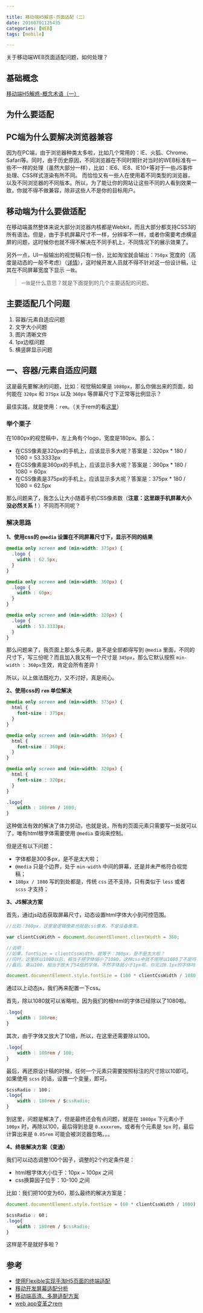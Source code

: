 ```yaml
---

title: 移动端H5解惑-页面适配（二）
date: 20160701125435
categories: [WEB]
tags: [mobile]

---
```


关于移动端WEB页面适配问题，如何处理？

## 基础概念

[移动端H5解惑-概念术语（一）](http://www.night123.com/2016/night-webapp-disabuse-page-concept/)

## 为什么要适配

## PC端为什么要解决浏览器兼容

因为在PC端，由于浏览器种类太多啦，比如几个常用的：IE、火狐、Chrome、Safari等。同时，由于历史原因，不同浏览器在不同时期针对当时的WEB标准有一些不一样的处理（虽然大部分一样），比如：IE6、IE8、IE10+等对于一些JS事件处理、CSS样式渲染有所不同。
而恰恰又有一些人在使用着不同类型的浏览器，以及不同浏览器的不同版本。所以，为了能让你的网站让这些不同的人看到效果一致，你就不得不做兼容，除非这些人不是你的目标用户。

## 移动端为什么要做适配

在移动端虽然整体来说大部分浏览器内核都是Webkit，而且大部分都支持CSS3的所有语法。但是，由于手机屏幕尺寸不一样，分辨率不一样，或者你需要考虑横竖屏的问题，这时候你也就不得不解决在不同手机上，不同情况下的展示效果了。

另外一点，UI一般输出的视觉稿只有一份，比如淘宝就会输出：`750px` 宽度的（高度是动态的一般不考虑）（[详情](https://github.com/amfe/article/issues/17)），这时候开发人员就不得不针对这一份设计稿，让其在不同屏幕宽度下显示 `一致`。

> `一致`是什么意思？就是下面提到的几个主要适配的问题。

## 主要适配几个问题

1. 容器/元素自适应问题
1. 文字大小问题
1. 图片清晰文件
1. 1px边框问题
1. 横竖屏显示问题

## 一、容器/元素自适应问题

这是最先要解决的问题，比如：视觉稿如果是 `1080px`，那么你做出来的页面，如何能在 `320px` 和 `375px` 以及 `360px` 等屏幕尺寸下正常等比例显示？

最佳实践，就是使用：`rem`。（关于rem的看[这里](https://isux.tencent.com/web-app-rem.html)）

### 举个栗子

在1080px的视觉稿中，左上角有个logo，宽度是180px。那么：

* 在CSS像素是320px的手机上，应该显示多大呢？答案是：320px * 180 / 1080 = 53.3333px
* 在CSS像素是360px的手机上，应该显示多大呢？答案是：360px * 180 / 1080 = 60px
* 在CSS像素是375px的手机上，应该显示多大呢？答案是：375px * 180 / 1080 = 62.5px

那么问题来了，我怎么让大小随着手机CSS像素数（**注意：这里跟手机屏幕大小没必然关系！**）不同而不同呢？

### 解决思路

**1、使用css的 `@media` 设置在不同屏幕尺寸下，显示不同的结果**

```css
@media only screen and (min-width: 375px) {
  .logo {
    width : 62.5px;
  }
}

@media only screen and (min-width: 360px) {
  .logo {
    width : 60px;
  }
}

@media only screen and (min-width: 320px) {
  .logo {
    width : 53.3333px;
  }
}
```

那么问题来了，我页面上那么多元素，是不是全部都得写到 `@media` 里面，不同的尺寸下，写三份呢？而且加入我又有一个尺寸是 `345px`，那么它默认按照 `min-width : 360px`生效，肯定会所有差异！

所以，以上做法既吃力，又不讨好，真是闹心。

**2、使用css的 `rem` 单位解决**

```css
@media only screen and (min-width: 375px) {
  html {
    font-size : 375px;
  }
}

@media only screen and (min-width: 360px) {
  html {
    font-size : 360px;
  }
}

@media only screen and (min-width: 320px) {
  html {
    font-size : 320px;
  }
}

.logo{
	width : 180rem / 1080;
}

```

这种做法有效的解决了体力劳动，也就是说，所有的页面元素只需要写一处就可以了，唯有html根字体需要使用 `@media` 查询来控制。

但是还有以下问题：

* 字体都是300多px，是不是太大啦；
* `@media` 只是个边界，处于 `min-width` 中间的屏幕，还是并未严格符合视觉稿；
* `180px / 1080` 写的到处都是，传统 `css` 还不支持，只有类似于 `less` 或者 `scss` 才支持；

**3、JS解决方案**

首先，通过js动态获取屏幕尺寸，动态设置html字体大小到可控范围。

```js
//比如：360px，这里是逻辑像素也就是css像素，不是设备像素。

var clientCssWidth = document.documentElement.clientWidth = 360;

//说明：
//如果，fontSize = clientCssWidth，就等于：360px，是不是太大啦？
//同时，这里除以1080以后，相当于把字体缩小了1080，这样css中就不用除以1080了不是吗？
//最后，乘以100，相当于放大了54倍的字体，不然字体就小于1px啦，你见过0.1px的字体吗？所以，在css里面只需要缩小100倍就可以了。

document.documentElement.style.fontSize = (100 * clientCssWidth / 1080) + 'px' = 100 * 360 / 1080 px 约= 33.3333px;

```

通过以上动态js，我们再来配置一下css。

首先，除以1080就可以省略啦，因为我们的根html的字体已经除以了1080啦。

```css
.logo{
	width : 180rem;
}
```

其次，由于字体又放大了10倍，所以，在这里还需要除以100。

```css
.logo{
	width : 180rem / 100;
}
```

最后，再还原设计稿的时候，任何一个元素只需要按照标注的尺寸除以10即可。如果使用 `scss` 的话，设置一个变量，即可。

```css
$cssRadio : 100；
.logo{
	width : 180rem / $cssRadio;
}
```

到这里，问题是解决了，但是最终还会有点问题，就是在 `1080px` 下元素小于 `100px` 时，再除以100，最后得到总是 `0.xxxxrem`，或者有个元素是 `5px` 时，最后计算出来是 `0.05rem` 可能会被浏览器忽略。。。

**4、终极解决方案（变通）**

我们可以动态调整100个因子，调整的2个约定条件是：

* html根字体大小位于：10px ~ 100px 之间
* css换算因子位于：10-100 之间

比如：我们把100变为60，那么最终的解决方案是：

```js
document.documentElement.style.fontSize = (60 * clientCssWidth / 1080) + 'px' = 60 * 360 / 1080 px = 20px;
```

```css
$cssRadio : 60；
.logo{
	width : 180rem / $cssRadio;
}
```
这样是不是就好多啦？

## 参考

* [使用Flexible实现手淘H5页面的终端适配](https://github.com/amfe/article/issues/17)
* [移动开发屏幕适配分析](http://www.cnblogs.com/strick/p/5197521.html)
* [移动端高清、多屏适配方案](http://www.html-js.com/article/Mobile-terminal-H5-mobile-terminal-HD-multi-screen-adaptation-scheme%203041)
* [web app变革之rem](https://isux.tencent.com/web-app-rem.html)